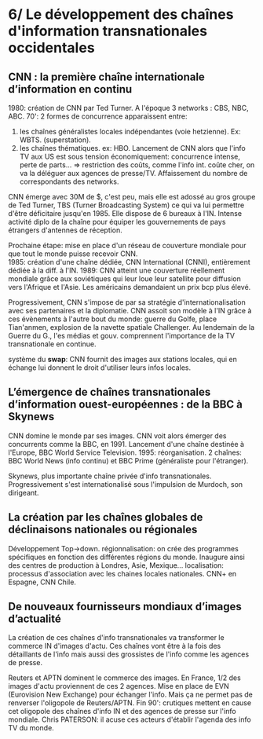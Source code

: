 # 6/ Le développement des chaînes d'information transnationales occidentales

## CNN : la première chaîne internationale d’information en continu

1980: création de CNN par Ted Turner. A l'époque 3 networks : CBS, NBC, ABC.
70': 2 formes de concurrence apparaissent entre:

1. les chaînes généralistes locales indépendantes (voie hetzienne). Ex: WBTS. (superstation).
2. les chaînes thématiques. ex: HBO.
Lancement de CNN alors que l'info TV aux US est sous tension économiquement: concurrence intense, perte de parts... => restriction des coûts, comme l'info int. coûte cher, on va la déléguer aux agences de presse/TV. Affaissement du nombre de correspondants des networks.

CNN émerge avec 30M de $, c'est peu, mais elle est adossé au gros groupe de Ted Turner, TBS (Turner Broadcasting System) ce qui va lui permettre d'être déficitaire jusqu'en 1985. Elle dispose de 6 bureaux à l'IN.
Intense activité diplo de la chaîne pour équiper les gouvernements de pays étrangers d'antennes de réception.

Prochaine étape: mise en place d'un réseau de couverture mondiale pour que tout le monde puisse recevoir CNN.  
1985: création d'une chaîne dédiée, CNN International (CNNI), entièrement dédiée à la diff. à l'IN.
1989: CNN atteint une couverture réellement mondiale grâce aux soviétiques qui leur loue leur satellite pour diffusion vers l'Afrique et l'Asie. Les américains demandaient un prix bcp plus élevé.

Progressivement, CNN s'impose de par sa stratégie d'internationalisation avec ses partenaires et la diplomatie. CNN assoit son modèle à l'IN grâce à ces évènements à l'autre bout du monde: guerre du Golfe, place Tian'anmen, explosion de la navette spatiale Challenger. Au lendemain de la Guerre du G., l'es médias et gouv. comprennent l'importance de la TV transnationale en continue.

système du **swap**: CNN fournit des images aux stations locales, qui en échange lui donnent le droit d'utiliser leurs infos locales.

## L’émergence de chaînes transnationales d’information ouest-européennes : de la BBC à Skynews

CNN domine le monde par ses images. CNN voit alors émerger des concurrents comme la BBC, en 1991. Lancement d'une chaîne destinée à l'Europe, BBC World Service Television.
1995: réorganisation. 2 chaînes: BBC World News (info continu) et BBC Prime (généraliste pour l'étranger).

Skynews, plus importante chaîne privée d'info transnationales. Progressivement s'est internationalisé sous l'impulsion de Murdoch, son dirigeant.

## La création par les chaînes globales de déclinaisons nationales ou régionales

Développement Top->down.
régionnalisation: on crée des programmes spécifiques en fonction des différentes régions du monde. Inaugure ainsi des centres de production à Londres, Asie, Mexique...
localisation: processus d'association avec les chaines locales nationales. CNN+ en Espagne, CNN Chile.

## De nouveaux fournisseurs mondiaux d’images d’actualité

La création de ces chaînes d'info transnationales va transformer le commerce IN d'images d'actu. Ces chaînes vont être à la fois des détaillants de l'info mais aussi des grossistes de l'info comme les agences de presse.

Reuters et APTN dominent le commerce des images. En France, 1/2 des images d'actu proviennent de ces 2 agences. Mise en place de EVN (Eurovision New Exchange) pour échanger l'info. Mais ça ne permet pas de renverser l'oligopole de Reuters/APTN.
Fin 90': crutiques mettent en cause cet oligopole des chaînes d'info IN et des agences de presse sur l'info mondiale. Chris PATERSON: il acuse ces acteurs d'établir l'agenda des info TV du monde.
